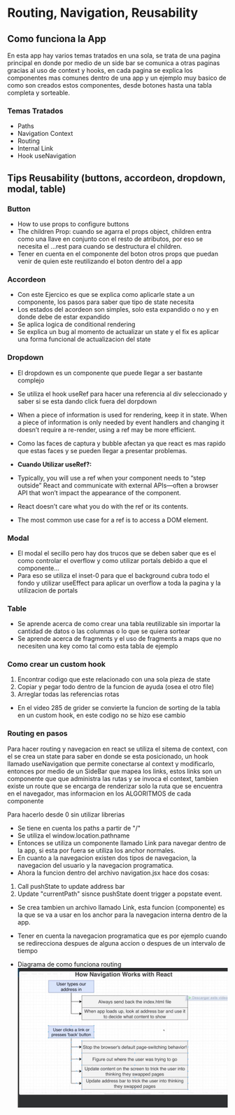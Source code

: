 # Routing, Navigation, Reusability

## Como funciona la App

En esta app hay varios temas tratados en una sola, se trata de una pagina principal en donde por medio de un side bar se comunica a otras paginas gracias al uso de context y hooks, en cada pagina se explica los componentes mas comunes dentro de una app y un ejemplo muy basico de como son creados estos componentes, desde botones hasta una tabla completa y sorteable.

### Temas Tratados

- Paths
- Navigation Context
- Routing
- Internal Link
- Hook useNavigation

## Tips Reusability (buttons, accordeon, dropdown, modal, table)

### Button

- How to use props to configure buttons
- The children Prop: cuando se agarra el props object, children entra como una llave en conjunto con el resto de atributos, por eso se necesita el ...rest para cuando se destructura el children.
- Tener en cuenta en el componente del boton otros props que puedan venir de quien este reutilizando el boton dentro del a app

### Accordeon

- Con este Ejercico es que se explica como aplicarle state a un componente, los pasos para saber que tipo de state necesita
- Los estados del acordeon son simples, solo esta expandido o no y en donde debe de estar expandido
- Se aplica logica de conditional rendering
- Se explica un bug al momento de actualizar un state y el fix es aplicar una forma funcional de actualizacion del state

### Dropdown

- El dropdown es un componente que puede llegar a ser bastante complejo
- Se utiliza el hook useRef para hacer una referencia al div seleccionado y saber si se esta dando click fuera del dorpdown
- When a piece of information is used for rendering, keep it in state. When a piece of information is only needed by event handlers and changing it doesn’t require a re-render, using a ref may be more efficient.
- Como las faces de captura y bubble afectan ya que react es mas rapido que estas faces y se pueden llegar a presentar problemas.

- **Cuando Utilizar useRef?:**

- Typically, you will use a ref when your component needs to “step outside” React and communicate with external APIs—often a browser API that won’t impact the appearance of the component.
- React doesn’t care what you do with the ref or its contents.
- The most common use case for a ref is to access a DOM element.

### Modal

- El modal el secillo pero hay dos trucos que se deben saber que es el como controlar el overflow y como utilizar portals debido a que el componente...
- Para eso se utiliza el inset-0 para que el background cubra todo el fondo y utilizar useEffect para aplicar un overflow a toda la pagina y la utilizacion de portals

### Table

- Se aprende acerca de como crear una tabla reutilizable sin importar la cantidad de datos o las columnas o lo que se quiera sortear
- Se aprende acerca de fragments y el uso de fragments a maps que no necesiten una key como tal como esta tabla de ejemplo

### Como crear un custom hook

1. Encontrar codigo que este relacionado con una sola pieza de state
2. Copiar y pegar todo dentro de la funcion de ayuda (osea el otro file)
3. Arreglar todas las referencias rotas

- En el video 285 de grider se convierte la funcion de sorting de la tabla en un custom hook, en este codigo no se hizo ese cambio

### Routing en pasos

Para hacer routing y navegacion en react se utiliza el sitema de context, con el se crea un state para saber en donde se esta posicionado, un hook llamado useNavigation que permite conectarse al context y modificarlo, entonces por medio de un SideBar que mapea los links, estos links son un componente que que administra las rutas y se invoca el context, tambien existe un route que se encarga de renderizar solo la ruta que se encuentra en el navegador, mas informacion en los ALGORITMOS de cada componente

Para hacerlo desde 0 sin utilizar librerias

- Se tiene en cuenta los paths a partir de "/"
- Se utiliza el window.location.pathname
- Entonces se utiliza un componente llamado Link para navegar dentro de la app, si esta por fuera se utiliza los anchor normales.
- En cuanto a la navegacion existen dos tipos de navegacion, la navegacion del usuario y la navegacion programatica.
- Ahora la funcion dentro del archivo navigation.jsx hace dos cosas:

1. Call pushState to update address bar
2. Update "currentPath" sisnce pushState doent trigger a popstate event.

- Se crea tambien un archivo llamado Link, esta funcion (componente) es la que se va a usar en los anchor para la navegacion interna dentro de la app.

- Tener en cuenta la navegacion programatica que es por ejemplo cuando se redirecciona despues de alguna accion o despues de un intervalo de tiempo

- Diagrama de como funciona routing
![Link](../gridder%20diapositivas/046%20how%20navigation%20works.jpeg)
